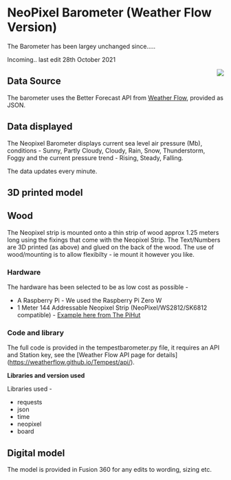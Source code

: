 # NeoPixel Barometer (Weather Flow Version)

The Barometer has been largey unchanged since.....

Incoming.. last edit 28th October 2021

<img align="right" src="https://i0.wp.com/connected-environments.org/wp-content/uploads/2021/10/neopixelbarolongright.png?">

## Data Source

The barometer uses the Better Forecast API from [Weather Flow](https://weatherflow.github.io/Tempest/), provided as JSON.

## Data displayed

The Neopixel Barometer displays current sea level air pressure (Mb), conditions - Sunny, Partly Cloudy, Cloudy, Rain, Snow, Thunderstorm, Foggy and the current pressure trend  - Rising, Steady, Falling.

The data updates every minute.

## 3D printed model



## Wood

The Neopixel strip is mounted onto a thin strip of wood approx 1.25 meters long using the fixings that come with the Neopixel Strip. The Text/Numbers are 3D printed (as above) and glued on the back of the wood. The use of wood/mounting is to allow flexibilty - ie mount it however you like. 

### Hardware

The hardware has been selected to be as low cost as possible - 

- A Raspberry Pi  - We used the Raspberry Pi Zero W
- 1 Meter 144 Addressable Neopixel Strip (NeoPixel/WS2812/SK6812 compatible) - [Example here from The PiHut](https://thepihut.com/products/flexible-rgb-led-strip-neopixel-ws2812-sk6812-compatible-144-led-meter)

### Code and library

The full code is provided in the tempestbarometer.py file, it requires an API and Station key, see the [Weather Flow API page for details] (https://weatherflow.github.io/Tempest/api/).

**Libraries and version used**

Libraries used - 

- requests
- json
- time
- neopixel
- board

## Digital model

The model is provided in Fusion 360 for any edits to wording, sizing etc.
